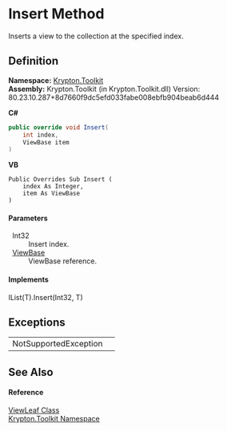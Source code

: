 # Insert Method


Inserts a view to the collection at the specified index.



## Definition
**Namespace:** <a href="79d2eac2-21f4-54ff-7552-b20c33c30600.md">Krypton.Toolkit</a>  
**Assembly:** Krypton.Toolkit (in Krypton.Toolkit.dll) Version: 80.23.10.287+8d7660f9dc5efd033fabe008ebfb904beab6d444

**C#**
``` C#
public override void Insert(
	int index,
	ViewBase item
)
```
**VB**
``` VB
Public Overrides Sub Insert ( 
	index As Integer,
	item As ViewBase
)
```



#### Parameters
<dl><dt>  Int32</dt><dd>Insert index.</dd><dt>  <a href="309ac2d8-bfc5-c1a7-ab6a-4f4cf86a1ba6.md">ViewBase</a></dt><dd>ViewBase reference.</dd></dl>

#### Implements
IList(T).Insert(Int32, T)  


## Exceptions
<table>
<tr>
<td>NotSupportedException</td>
<td /></tr>
</table>

## See Also


#### Reference
<a href="5fd2165a-8129-c3a0-963b-890d1eb48565.md">ViewLeaf Class</a>  
<a href="79d2eac2-21f4-54ff-7552-b20c33c30600.md">Krypton.Toolkit Namespace</a>  
